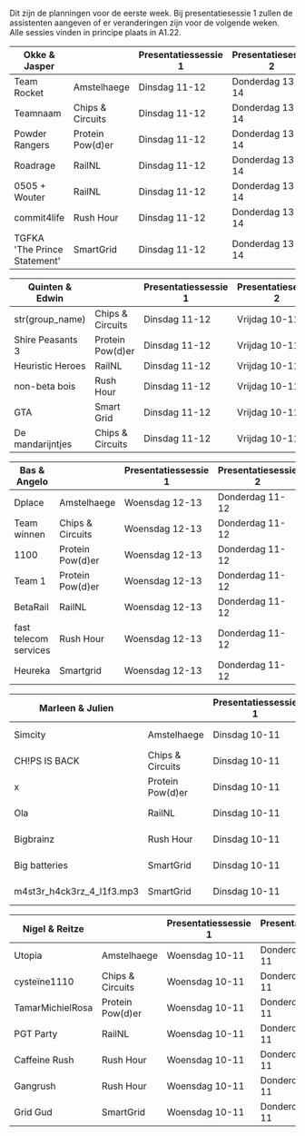 Dit zijn de planningen voor de eerste week.
Bij presentatiesessie 1 zullen de assistenten aangeven of er veranderingen zijn voor de volgende weken.
Alle sessies vinden in principe plaats in A1.22.

| Okke & Jasper                |                    | Presentatiessessie 1   | Presentatiesessie 2   | Voortgangsgesprek   |  
| ---------------------------- | ------------------ | ---------------------- | --------------------- | ------------------- |  
| Team Rocket                  | Amstelhaege        | Dinsdag 11-12          | Donderdag 13-14       | Dinsdag 12:00       |  
| Teamnaam                     | Chips & Circuits   | Dinsdag 11-12          | Donderdag 13-14       | Dinsdag 12:30       |  
| Powder Rangers               | Protein Pow(d)er   | Dinsdag 11-12          | Donderdag 13-14       | Dinsdag 13:30       |  
| Roadrage                     | RailNL             | Dinsdag 11-12          | Donderdag 13-14       | Dinsdag 14:00       |  
| 0505 + Wouter                | RailNL             | Dinsdag 11-12          | Donderdag 13-14       | Dinsdag 14:30       |  
| commit4life                  | Rush Hour          | Dinsdag 11-12          | Donderdag 13-14       | Dinsdag 15:00       |  
| TGFKA 'The Prince Statement' | SmartGrid          | Dinsdag 11-12          | Donderdag 13-14       | Dinsdag 15:30       |  

| Quinten & Edwin              |                    | Presentatiessessie 1   | Presentatiesessie 2   | Voortgangsgesprek   |  
| ---------------------------- | ------------------ | ---------------------- | --------------------- | ------------------- |  
| str(group_name)              | Chips & Circuits   | Dinsdag 11-12          | Vrijdag 10-11         | Dinsdag 12:00       |  
| Shire Peasants 3             | Protein Pow(d)er   | Dinsdag 11-12          | Vrijdag 10-11         | Dinsdag 12:30       |  
| Heuristic Heroes             | RailNL             | Dinsdag 11-12          | Vrijdag 10-11         | Dinsdag 13:00       |  
| non-beta bois                | Rush Hour          | Dinsdag 11-12          | Vrijdag 10-11         | Vrijdag 11:00       |  
| GTA                          | Smart Grid         | Dinsdag 11-12          | Vrijdag 10-11         | Vrijdag 11:30       |  
| De mandarijntjes             | Chips & Circuits   | Dinsdag 11-12          | Vrijdag 10-11         | Vrijdag 12:00       |  

| Bas & Angelo                 |                    | Presentatiessessie 1   | Presentatiesessie 2   | Voortgangsgesprek   |  
| ---------------------------- | ------------------ | ---------------------- | --------------------- | ------------------- |  
| Dplace                       | Amstelhaege        | Woensdag 12-13         | Donderdag 11-12       | Woensdag 11:00      |  
| Team winnen                  | Chips & Circuits   | Woensdag 12-13         | Donderdag 11-12       | Woensdag 11:30      |  
| 1100                         | Protein Pow(d)er   | Woensdag 12-13         | Donderdag 11-12       | Woensdag 13:00      |  
| Team 1                       | Protein Pow(d)er   | Woensdag 12-13         | Donderdag 11-12       | Donderdag 12:00     |  
| BetaRail                     | RailNL             | Woensdag 12-13         | Donderdag 11-12       | Donderdag 12:30     |  
| fast telecom services        | Rush Hour          | Woensdag 12-13         | Donderdag 11-12       | Donderdag 13:00     |  
| Heureka                      | Smartgrid          | Woensdag 12-13         | Donderdag 11-12       | Donderdag 13:30     |  

| Marleen & Julien             |                    | Presentatiessessie 1   | Presentatiesessie 2   | Voortgangsgesprek   |  
| ---------------------------- | ------------------ | ---------------------- | --------------------- | ------------------- |  
| Simcity                      | Amstelhaege        | Dinsdag 10-11          | Donderdag 12-13       | Dinsdag 11:00       |  
| CH!PS IS BACK                | Chips & Circuits   | Dinsdag 10-11          | Donderdag 12-13       | Dinsdag 11:30       |  
| x                            | Protein Pow(d)er   | Dinsdag 10-11          | Donderdag 12-13       | Dinsdag 12:00       |  
| Ola                          | RailNL             | Dinsdag 10-11          | Donderdag 12-13       | Dinsdag 12:30       |  
| Bigbrainz                    | Rush Hour          | Dinsdag 10-11          | Donderdag 12-13       | Donderdag 11:30     |  
| Big batteries                | SmartGrid          | Dinsdag 10-11          | Donderdag 12-13       | Donderdag 12:00     |  
| m4st3r_h4ck3rz_4_l1f3.mp3    | SmartGrid          | Dinsdag 10-11          | Donderdag 13-14       | Donderdag 11:00     |  

| Nigel & Reitze               |                    | Presentatiessessie 1   | Presentatiesessie 2   | Voortgangsgesprek   |  
| ---------------------------- | ------------------ | ---------------------- | --------------------- | ------------------- |  
| Utopia                       | Amstelhaege        | Woensdag 10-11         | Donderdag 10-11       | Woensdag 11:00      |  
| cysteïne1110                 | Chips & Circuits   | Woensdag 10-11         | Donderdag 10-11       | Woensdag 11:30      |  
| TamarMichielRosa             | Protein Pow(d)er   | Woensdag 10-11         | Donderdag 10-11       | Woensdag 12:00      |  
| PGT Party                    | RailNL             | Woensdag 10-11         | Donderdag 10-11       | Woensdag 12:30      |  
| Caffeine Rush                | Rush Hour          | Woensdag 10-11         | Donderdag 10-11       | Donderdag 11:00     |  
| Gangrush                     | Rush Hour          | Woensdag 10-11         | Donderdag 10-11       | Donderdag 11:30     |  
| Grid Gud                     | SmartGrid          | Woensdag 10-11         | Donderdag 10-11       | Donderdag 12:00     |  
